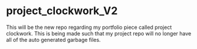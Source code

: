 # project_clockwork_V2
This will be the new repo regarding my portfolio piece called project clockwork. This is being made such that my project repo will no longer have all of the auto generated garbage files.
